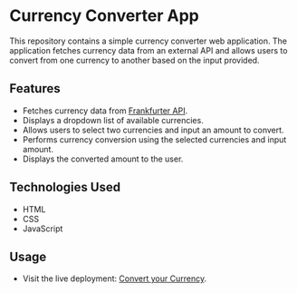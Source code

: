 # Currency Converter App

This repository contains a simple currency converter web application. The application fetches currency data from an external API and allows users to convert from one currency to another based on the input provided.

## Features

- Fetches currency data from [Frankfurter API](https://www.frankfurter.app/currencies).
- Displays a dropdown list of available currencies.
- Allows users to select two currencies and input an amount to convert.
- Performs currency conversion using the selected currencies and input amount.
- Displays the converted amount to the user.

## Technologies Used

- HTML
- CSS
- JavaScript

## Usage

- Visit the live deployment: [Convert your Currency]().